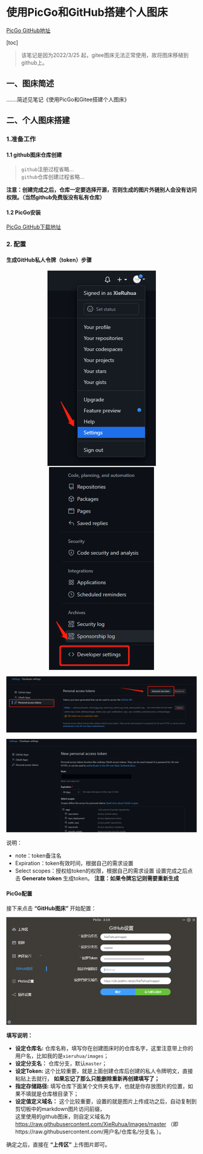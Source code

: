 # 使用PicGo和GitHub搭建个人图床

[PicGo GitHub地址](https://github.com/Molunerfinn/PicGo)

[toc]

> 该笔记是因为2022/3/25 起，gitee图床无法正常使用，故将图床移植到github上。
## 一、图床简述
.......简述见笔记《使用PicGo和Gitee搭建个人图床》

## 二、个人图床搭建
### 1.准备工作
#### 1.1  github图床仓库创建
> `github`注册过程省略...  
> `github`仓库创建过程省略...

**注意：创建完成之后，仓库一定要选择开源，否则生成的图片外链别人会没有访问权限。（当然github免费版没有私有仓库）**

#### 1.2 PicGo安装
[PicGo GitHub下载地址](https://github.com/Molunerfinn/PicGo)

### 2. 配置
#### 生成GitHub私人令牌（token）步骤
<center>

![](https://raw.githubusercontent.com/XieRuhua/images/master/JavaLearning/工具服务搭建/使用PicGo和GitHub搭建个人图床/github设置1.png)  ![](https://raw.githubusercontent.com/XieRuhua/images/master/JavaLearning/工具服务搭建/使用PicGo和GitHub搭建个人图床/github设置2.png)

![](https://raw.githubusercontent.com/XieRuhua/images/master/JavaLearning/工具服务搭建/使用PicGo和GitHub搭建个人图床/github创建token-1.png)

![](https://raw.githubusercontent.com/XieRuhua/images/master/JavaLearning/工具服务搭建/使用PicGo和GitHub搭建个人图床/github创建token-2.png)
</center>

说明：
- note：token备注名
- Expiration：token有效时间，根据自己的需求设置
- Select scopes：授权给token的权限，根据自己的需求设置
设置完成之后点击 **Generate token** 生成token。
**注意：如果令牌忘记则需要重新生成**

#### PicGo配置
接下来点击 **“GitHub图床”** 开始配置：
<center>

![](https://raw.githubusercontent.com/XieRuhua/images/master/JavaLearning/工具服务搭建/使用PicGo和GitHub搭建个人图床/PicGo的GitHub设置.png)
</center>

**填写说明：**
- **设定仓库名:** 仓库名称，填写你在创建图床时的仓库名字，这里注意带上你的用户名，比如我的是`xieruhua/images`；
- **设定分支名：** 仓库分支，默认`master`；
- **设定Token:** 这个比较重要，就是上面创建仓库后创建的私人令牌明文，直接粘贴上去就行， **如果忘记了那么只能删除重新再创建填写了；**
- **指定存储路径:** 填写仓库下面某个文件夹名字，也就是你存放图片的位置，如果不填就是仓库根目录下；
- **设定值定义域名：** 这个比较重要，设置的就是图片上传成功之后，自动复制到剪切板中的markdown图片访问前缀，  
  这里使用的github图床，则自定义域名为 https://raw.githubusercontent.com/XieRuhua/images/master （即https://raw.githubusercontent.com/用户名/仓库名/分支名 ）。

确定之后，直接在 **“上传区”** 上传图片即可。